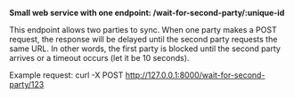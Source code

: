 
**Small web service with one endpoint: /wait-for-second-party/:unique-id**

This endpoint allows two parties to sync.
When one party makes a POST request, the response will be delayed until the second party requests the same URL.
In other words, the first party is blocked until the second party arrives or a timeout occurs (let it be 10 seconds).

Example request:
curl -X POST http://127.0.0.1:8000/wait-for-second-party/123